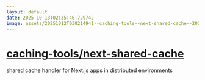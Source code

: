 ```yaml
---
layout: default
date: 2025-10-13T02:35:46.729742
image: assets/20251012T030214941--caching-tools--next-shared-cache--20251012T030722708--cropped.png
---
```


# [caching-tools/next-shared-cache](https://github.com/caching-tools/next-shared-cache)

shared cache handler for Next.js apps in distributed environments
